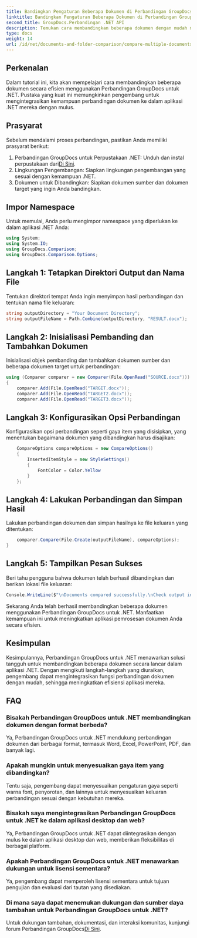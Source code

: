 ```yaml
---
title: Bandingkan Pengaturan Beberapa Dokumen di Perbandingan GroupDocs untuk .NET
linktitle: Bandingkan Pengaturan Beberapa Dokumen di Perbandingan GroupDocs untuk .NET
second_title: GroupDocs.Perbandingan .NET API
description: Temukan cara membandingkan beberapa dokumen dengan mudah menggunakan Perbandingan GroupDocs untuk .NET. Ikuti panduan langkah demi langkah kami untuk pemrosesan dokumen yang lancar.
type: docs
weight: 14
url: /id/net/documents-and-folder-comparison/compare-multiple-documents-settings-dotnet/
---
```

## Perkenalan
Dalam tutorial ini, kita akan mempelajari cara membandingkan beberapa dokumen secara efisien menggunakan Perbandingan GroupDocs untuk .NET. Pustaka yang kuat ini memungkinkan pengembang untuk mengintegrasikan kemampuan perbandingan dokumen ke dalam aplikasi .NET mereka dengan mulus.
## Prasyarat
Sebelum mendalami proses perbandingan, pastikan Anda memiliki prasyarat berikut:
1.  Perbandingan GroupDocs untuk Perpustakaan .NET: Unduh dan instal perpustakaan dari[Di Sini](https://releases.groupdocs.com/comparison/net/).
2. Lingkungan Pengembangan: Siapkan lingkungan pengembangan yang sesuai dengan kemampuan .NET.
3. Dokumen untuk Dibandingkan: Siapkan dokumen sumber dan dokumen target yang ingin Anda bandingkan.

## Impor Namespace
Untuk memulai, Anda perlu mengimpor namespace yang diperlukan ke dalam aplikasi .NET Anda:
```csharp
using System;
using System.IO;
using GroupDocs.Comparison;
using GroupDocs.Comparison.Options;
```
## Langkah 1: Tetapkan Direktori Output dan Nama File
Tentukan direktori tempat Anda ingin menyimpan hasil perbandingan dan tentukan nama file keluaran:
```csharp
string outputDirectory = "Your Document Directory";
string outputFileName = Path.Combine(outputDirectory, "RESULT.docx");
```
## Langkah 2: Inisialisasi Pembanding dan Tambahkan Dokumen
Inisialisasi objek pembanding dan tambahkan dokumen sumber dan beberapa dokumen target untuk perbandingan:
```csharp
using (Comparer comparer = new Comparer(File.OpenRead("SOURCE.docx")))
{
    comparer.Add(File.OpenRead("TARGET.docx"));
    comparer.Add(File.OpenRead("TARGET2.docx"));
    comparer.Add(File.OpenRead("TARGET3.docx"));
```
## Langkah 3: Konfigurasikan Opsi Perbandingan
Konfigurasikan opsi perbandingan seperti gaya item yang disisipkan, yang menentukan bagaimana dokumen yang dibandingkan harus disajikan:
```csharp
    CompareOptions compareOptions = new CompareOptions()
    {
        InsertedItemStyle = new StyleSettings()
        {
            FontColor = Color.Yellow
        }
    };
```
## Langkah 4: Lakukan Perbandingan dan Simpan Hasil
Lakukan perbandingan dokumen dan simpan hasilnya ke file keluaran yang ditentukan:
```csharp
    comparer.Compare(File.Create(outputFileName), compareOptions);
}
```
## Langkah 5: Tampilkan Pesan Sukses
Beri tahu pengguna bahwa dokumen telah berhasil dibandingkan dan berikan lokasi file keluaran:
```csharp
Console.WriteLine($"\nDocuments compared successfully.\nCheck output in {outputDirectory}.");
```
Sekarang Anda telah berhasil membandingkan beberapa dokumen menggunakan Perbandingan GroupDocs untuk .NET. Manfaatkan kemampuan ini untuk meningkatkan aplikasi pemrosesan dokumen Anda secara efisien.

## Kesimpulan
Kesimpulannya, Perbandingan GroupDocs untuk .NET menawarkan solusi tangguh untuk membandingkan beberapa dokumen secara lancar dalam aplikasi .NET. Dengan mengikuti langkah-langkah yang diuraikan, pengembang dapat mengintegrasikan fungsi perbandingan dokumen dengan mudah, sehingga meningkatkan efisiensi aplikasi mereka.
## FAQ
### Bisakah Perbandingan GroupDocs untuk .NET membandingkan dokumen dengan format berbeda?
Ya, Perbandingan GroupDocs untuk .NET mendukung perbandingan dokumen dari berbagai format, termasuk Word, Excel, PowerPoint, PDF, dan banyak lagi.
### Apakah mungkin untuk menyesuaikan gaya item yang dibandingkan?
Tentu saja, pengembang dapat menyesuaikan pengaturan gaya seperti warna font, penyorotan, dan lainnya untuk menyesuaikan keluaran perbandingan sesuai dengan kebutuhan mereka.
### Bisakah saya mengintegrasikan Perbandingan GroupDocs untuk .NET ke dalam aplikasi desktop dan web?
Ya, Perbandingan GroupDocs untuk .NET dapat diintegrasikan dengan mulus ke dalam aplikasi desktop dan web, memberikan fleksibilitas di berbagai platform.
### Apakah Perbandingan GroupDocs untuk .NET menawarkan dukungan untuk lisensi sementara?
Ya, pengembang dapat memperoleh lisensi sementara untuk tujuan pengujian dan evaluasi dari tautan yang disediakan.
### Di mana saya dapat menemukan dukungan dan sumber daya tambahan untuk Perbandingan GroupDocs untuk .NET?
 Untuk dukungan tambahan, dokumentasi, dan interaksi komunitas, kunjungi forum Perbandingan GroupDocs[Di Sini](https://forum.groupdocs.com/c/comparison/12).